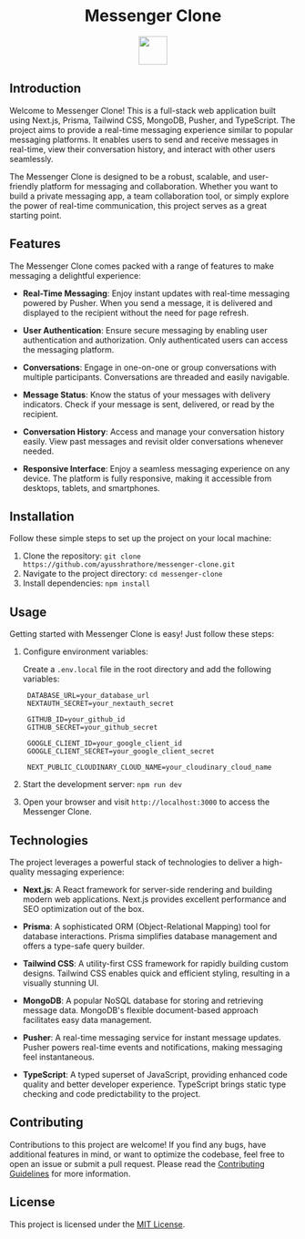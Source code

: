 <h1 align="center">Messenger Clone</h1>

<div align="center">
  <img src="https://github.com/ayusshrathore/messenger-clone/raw/main/public/images/logo.png" height="50" width="50" />
</div>

## Introduction

Welcome to Messenger Clone! This is a full-stack web application built using Next.js, Prisma, Tailwind CSS, MongoDB, Pusher, and TypeScript. The project aims to provide a real-time messaging experience similar to popular messaging platforms. It enables users to send and receive messages in real-time, view their conversation history, and interact with other users seamlessly.

The Messenger Clone is designed to be a robust, scalable, and user-friendly platform for messaging and collaboration. Whether you want to build a private messaging app, a team collaboration tool, or simply explore the power of real-time communication, this project serves as a great starting point.

## Features

The Messenger Clone comes packed with a range of features to make messaging a delightful experience:

- **Real-Time Messaging**: Enjoy instant updates with real-time messaging powered by Pusher. When you send a message, it is delivered and displayed to the recipient without the need for page refresh.

- **User Authentication**: Ensure secure messaging by enabling user authentication and authorization. Only authenticated users can access the messaging platform.

- **Conversations**: Engage in one-on-one or group conversations with multiple participants. Conversations are threaded and easily navigable.

- **Message Status**: Know the status of your messages with delivery indicators. Check if your message is sent, delivered, or read by the recipient.

- **Conversation History**: Access and manage your conversation history easily. View past messages and revisit older conversations whenever needed.

- **Responsive Interface**: Enjoy a seamless messaging experience on any device. The platform is fully responsive, making it accessible from desktops, tablets, and smartphones.

## Installation

Follow these simple steps to set up the project on your local machine:

1. Clone the repository: `git clone https://github.com/ayusshrathore/messenger-clone.git`
2. Navigate to the project directory: `cd messenger-clone`
3. Install dependencies: `npm install`

## Usage

Getting started with Messenger Clone is easy! Just follow these steps:

1. Configure environment variables:

   Create a `.env.local` file in the root directory and add the following variables:

   ```
    DATABASE_URL=your_database_url
    NEXTAUTH_SECRET=your_nextauth_secret
    
    GITHUB_ID=your_github_id
    GITHUB_SECRET=your_github_secret
    
    GOOGLE_CLIENT_ID=your_google_client_id
    GOOGLE_CLIENT_SECRET=your_google_client_secret
    
    NEXT_PUBLIC_CLOUDINARY_CLOUD_NAME=your_cloudinary_cloud_name
   ```

2. Start the development server: `npm run dev`
3. Open your browser and visit `http://localhost:3000` to access the Messenger Clone.

## Technologies

The project leverages a powerful stack of technologies to deliver a high-quality messaging experience:

- **Next.js**: A React framework for server-side rendering and building modern web applications. Next.js provides excellent performance and SEO optimization out of the box.

- **Prisma**: A sophisticated ORM (Object-Relational Mapping) tool for database interactions. Prisma simplifies database management and offers a type-safe query builder.

- **Tailwind CSS**: A utility-first CSS framework for rapidly building custom designs. Tailwind CSS enables quick and efficient styling, resulting in a visually stunning UI.

- **MongoDB**: A popular NoSQL database for storing and retrieving message data. MongoDB's flexible document-based approach facilitates easy data management.

- **Pusher**: A real-time messaging service for instant message updates. Pusher powers real-time events and notifications, making messaging feel instantaneous.

- **TypeScript**: A typed superset of JavaScript, providing enhanced code quality and better developer experience. TypeScript brings static type checking and code predictability to the project.

## Contributing

Contributions to this project are welcome! If you find any bugs, have additional features in mind, or want to optimize the codebase, feel free to open an issue or submit a pull request. Please read the [Contributing Guidelines](CONTRIBUTING.md) for more information.

## License

This project is licensed under the [MIT License](LICENSE).
